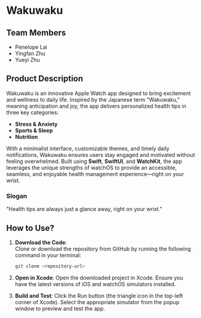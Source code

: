 # **Wakuwaku**

## **Team Members**
- Penelope Lai  
- Yingfan Zhu  
- Yueyi Zhu  

## **Product Description**
Wakuwaku is an innovative Apple Watch app designed to bring excitement and wellness to daily life. Inspired by the Japanese term "Wakuwaku," meaning anticipation and joy, the app delivers personalized health tips in three key categories:
- **Stress & Anxiety**
- **Sports & Sleep**
- **Nutrition**

With a minimalist interface, customizable themes, and timely daily notifications, Wakuwaku ensures users stay engaged and motivated without feeling overwhelmed. Built using **Swift**, **SwiftUI**, and **WatchKit**, the app leverages the unique strengths of watchOS to provide an accessible, seamless, and enjoyable health management experience—right on your wrist.

### **Slogan**
"Health tips are always just a glance away, right on your wrist."

## **How to Use?**

1. **Download the Code**:  
   Clone or download the repository from GitHub by running the following command in your terminal:  
   ```bash
   git clone <repository-url>

2. **Open in Xcode**:
  Open the downloaded project in Xcode.
  Ensure you have the latest versions of iOS and watchOS simulators installed.

3. **Build and Test**:
  Click the Run button (the triangle icon in the top-left corner of Xcode). Select the appropriate simulator from the popup window to preview and test the app.
